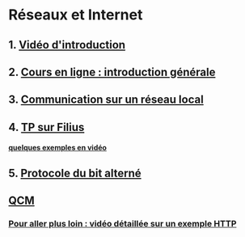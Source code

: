 # Réseaux et Internet

## 1. [Vidéo d'introduction](https://youtu.be/U6Uqf5xsaSI?list=PLOapGKeH_KhFkfZDf5B-AKXmNIXEPpn4a&t=93)
## 2. [Cours en ligne : introduction générale](https://www.math93.com/lycee/nsi-1ere/nsi-1ere/146-pedagogie/lycee/nsi/1010-nsi-numerique-et-sciences-informatiques-reseaux.html)
## 3. [Communication sur un réseau local](https://pixees.fr/informatiquelycee/n_site/nsi_prem_intro_reseau.html)
## 4. [TP sur Filius](https://www.math93.com/images/pdf/NSI/premiere/reseaux/NSI_Reseaux_Filius.pdf)
#### [quelques exemples en vidéo](http://thalesm.hmalherbe.fr/gestclasse/documents/Premiere_NSI/TP/TP_reseaux.html)
## 5. [Protocole du bit alterné](https://pixees.fr/informatiquelycee/n_site/nsi_prem_bit_alt.html)
## [QCM](https://genumsi.inria.fr/qcm.php?h=e0a752c15d758c11e66832c989be6108)

### [Pour aller plus loin : vidéo détaillée sur un exemple HTTP](https://youtu.be/abrLW6QnWF8?list=PLOapGKeH_KhFkfZDf5B-AKXmNIXEPpn4a&t=22)
